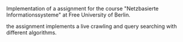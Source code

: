 Implementation of a assignment for the course "Netzbasierte Informationssysteme" at Free University of Berlin.

the assignment implements a live crawling and query searching with different algorithms.

